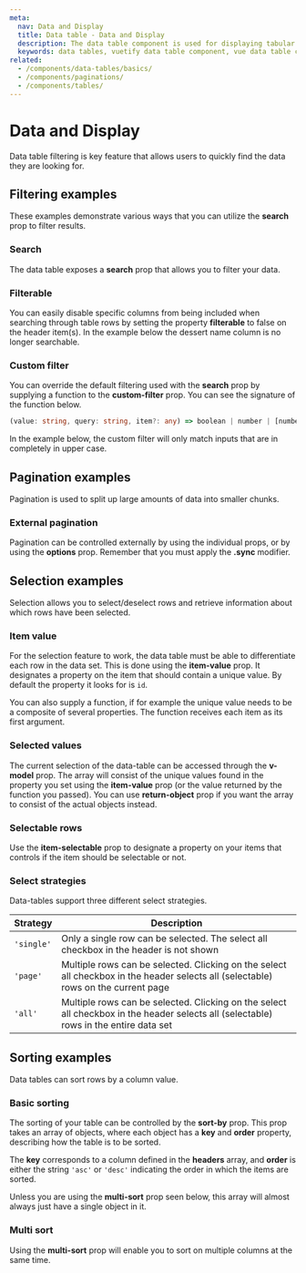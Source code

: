 ```yaml
---
meta:
  nav: Data and Display
  title: Data table - Data and Display
  description: The data table component is used for displaying tabular data in a way that is easy for users to scan. It includes sorting, searching, pagination and selection.
  keywords: data tables, vuetify data table component, vue data table component
related:
  - /components/data-tables/basics/
  - /components/paginations/
  - /components/tables/
---
```


# Data and Display

Data table filtering is key feature that allows users to quickly find the data they are looking for.

<entry />

## Filtering examples

These examples demonstrate various ways that you can utilize the **search** prop to filter results.

### Search

The data table exposes a **search** prop that allows you to filter your data.

<example file="v-data-table/prop-search" />

### Filterable

You can easily disable specific columns from being included when searching through table rows by setting the property **filterable** to false on the header item(s). In the example below the dessert name column is no longer searchable.

<example file="v-data-table/prop-filterable" />

### Custom filter

You can override the default filtering used with the **search** prop by supplying a function to the **custom-filter** prop. You can see the signature of the function below.

```ts
(value: string, query: string, item?: any) => boolean | number | [number, number] | [number, number][]
```

In the example below, the custom filter will only match inputs that are in completely in upper case.

<example file="v-data-table/prop-custom-filter" />

## Pagination examples

Pagination is used to split up large amounts of data into smaller chunks.

### External pagination

Pagination can be controlled externally by using the individual props, or by using the **options** prop. Remember that you must apply the **.sync** modifier.

<example file="v-data-table/misc-external-paginate" />

## Selection examples

Selection allows you to select/deselect rows and retrieve information about which rows have been selected.

### Item value

For the selection feature to work, the data table must be able to differentiate each row in the data set. This is done using the **item-value** prop. It designates a property on the item that should contain a unique value. By default the property it looks for is `id`.

You can also supply a function, if for example the unique value needs to be a composite of several properties. The function receives each item as its first argument.

<example file="v-data-table/prop-item-value" />

### Selected values

The current selection of the data-table can be accessed through the **v-model** prop. The array will consist of the unique values found in the property you set using the **item-value** prop (or the value returned by the function you passed). You can use **return-object** prop if you want the array to consist of the actual objects instead.

<example file="v-data-table/prop-return-object" />

<entry />

### Selectable rows

Use the **item-selectable** prop to designate a property on your items that controls if the item should be selectable or not.

<example file="v-data-table/prop-item-selectable" />

### Select strategies

Data-tables support three different select strategies.

|Strategy|Description|
|-|-|
|`'single'`|Only a single row can be selected. The select all checkbox in the header is not shown|
|`'page'`|Multiple rows can be selected. Clicking on the select all checkbox in the header selects all (selectable) rows on the current page|
|`'all'`|Multiple rows can be selected. Clicking on the select all checkbox in the header selects all (selectable) rows in the entire data set|

<example file="v-data-table/prop-select-strategy" />

## Sorting examples

Data tables can sort rows by a column value.

<entry />

### Basic sorting

The sorting of your table can be controlled by the **sort-by** prop. This prop takes an array of objects, where each object has a **key** and **order** property, describing how the table is to be sorted.

The **key** corresponds to a column defined in the **headers** array, and **order** is either the string `'asc'` or `'desc'` indicating the order in which the items are sorted.

Unless you are using the **multi-sort** prop seen below, this array will almost always just have a single object in it.

<example file="v-data-table/prop-sort-by" />

### Multi sort

Using the **multi-sort** prop will enable you to sort on multiple columns at the same time.

<example file="v-data-table/prop-multi-sort" />
